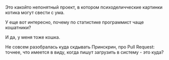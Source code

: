 Это какойто непонятный проект, в котором психоделичческие картинки котика могут свести с ума.


У еще вот интересно, почему по статистике программист чаще кошатники?

И да, у меня тоже кошка.

Не совсем разобралась куда скдывать Принскрин, про Pull Request: точнее, что имеется в виду, когда пишут загрузить в систему - это куда?